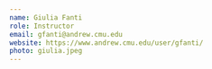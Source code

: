 ```yaml
---
name: Giulia Fanti
role: Instructor
email: gfanti@andrew.cmu.edu
website: https://www.andrew.cmu.edu/user/gfanti/
photo: giulia.jpeg
---
```

